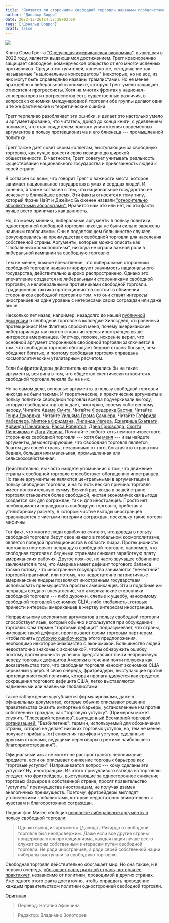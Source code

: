 ```yaml
---
title: "Являются ли сторонники свободной торговли наивными глобалистами?"
author: "Дональд Бодро"
date: 2022-12-26T14:32:38+03:00
tags: ["Дональд Бодро"]
draft: false
---
```

![](https://www.aier.org/wp-content/uploads/2022/12/shippingcartons-1536x975.jpg)

Книга Сэма Грегга ["Следующая американская экономика",](https://www.amazon.com/Next-American-Economy-Markets-Uncertain/dp/164177276X/ref=sr_1_1?crid=34A7VZ8KEOPRE&keywords=samuel%20gregg&qid=1662064331&s=books&sprefix=samuel%20gregg,stripbooks,54&sr=1-1) вышедшая в 2022 году, является выдающимся достижением. Грегг красноречиво защищает свободное, коммерческое общество от его многочисленных противников. Среди этих хулителей, конечно же, сегодняшние так называемые "национальные консерваторы" (некоторые, но не все, из них могут быть справедливо названы трампистами). Но не менее враждебно к либеральной экономике, которую Грегг умело защищает, относятся и прогрессисты. Хотя на многих фронтах у национал-консерваторов и прогрессистов есть существенные различия, в вопросах экономики международной торговли обе группы делают одни и те же фактические и теоретические ошибки.

Грегг терпеливо разоблачает эти ошибки, и делает это настолько умело и аргументированно, что читатель, дойдя до конца книги, с удивлением понимает, что стал свидетелем полного уничтожения современных аргументов в пользу протекционизма и его близнеца --- промышленной политики.

Грегг также дает совет своим коллегам, выступающим за свободную торговлю, как лучше донести свою позицию до широкой общественности. В частности, Грегг советует учитывать реальность существования национального государства и привязанность людей к своей стране. 

Я согласен со всем, что говорит Грегг о важности места, которое занимает национальное государство в умах и сердцах людей. И, конечно, я также согласен с тем, что национальное государство не исчезнет в ближайшее время. Эти факты относятся к тому типу, который Фрэнк Найт и Джеймс Бьюкенен назвали ["относительно абсолютными абсолютами".](https://ppe.mercatus.org/publications/public-choice/james-m-buchanan-%E2%80%9C-relatively-absolute-absolutes%E2%80%9D-and-%E2%80%9Ctruth-judgments%E2%80%9D) Нравится нам это или нет, но эти факты лучше всего принимать как данность.

Но, по моему мнению, либеральные аргументы в пользу политики односторонней свободной торговли никогда не были сильно заражены наивным глобализмом. Они в подавляющем большинстве случаев фокусировались на преимуществах свободной торговли для населения собственной страны. Аргументы, которые можно описать как "глобальный космополитизм", никогда не играли важной роли в либеральной кампании за свободную торговлю.

Тем не менее, ложное впечатление, что либеральные сторонники свободной торговли наивно игнорируют значимость национального государства, действительно широко распространено. Однако это впечатление создается не либеральными сторонниками свободной торговли, а нелиберальными противниками свободной торговли.  Традиционная тактика протекционистов состоит в обвинении сторонников свободной торговли в том, что они ставят интересы иностранцев на один уровень с интересами своих сограждан или даже выше.

Несколько лет назад, например, незадолго до нашей [публичной дискуссии](https://www.youtube.com/watch?v=g_XYaEtlLx4) о свободной торговле в колледже Хиллсдейл, откровенный протекционист Иэн Флетчер спросил меня, почему американские либертарианцы так охотно ставят интересы иностранцев выше интересов американцев. Флетчер, похоже, искренне верил, что основной аргумент сторонников свободной торговли заключается в том, что свободная торговля обогащает бедные страны больше, чем обедняет богатые, и поэтому свободная торговля оправдана космополитическим утилитарным расчетом.

Если бы фритрейдеры действительно опирались бы на такие аргументы, вся вина в том, что общество скептически относится к свободной торговле лежала бы на них.

Но на самом деле, основные аргументы в пользу свободной торговли никогда не были такими. И теоретические, и практические аргументы в пользу политики свободной торговли всегда подчеркивали выгоду, которую свободная торговля дает, повторяю, своему собственному народу. Читайте [Адама Смита.](https://www.econlib.org/library/Smith/smWN.html) Читайте [Фредерика Бастиа.](https://oll.libertyfund.org/page/collected-sophisms) Читайте [Генри Джорджа.](https://www.econlib.org/library/YPDBooks/George/grgPFT.html) Читайте [Уильяма Грэма Самнера.](https://oll.libertyfund.org/title/sumner-protectionism-the-ism-which-teaches-that-waste-makes-wealth) Читайте [Готфрида Хаберлера,](https://www.amazon.com/theory-international-applications-commercial-policy/dp/B0007JHOD0/ref=sr_1_1?keywords=haberler%20theory%20of%20international%20trade&qid=1558863683&s=books&sr=1-1) [Милтона Фридмана,](https://www.minneapolisfed.org/article/1993/friedman-on-free-trade) [Лиланда Йегера,](https://www.amazon.com/Policy-System-Leland-Yeager-Tuerck/dp/0700221115/ref=sr_1_2?s=books&ie=UTF8&qid=1367407737&sr=1-2&keywords=leland%20yeager%20david%20Tuerck) [Джагдиша Бхагвати,](https://cafehayek.com/2019/06/quotation-of-the-day-2824.html) [Арвинда Панагарию,](https://www.amazon.com/Free-Trade-Prosperity-Developing-Countries/dp/0190050667/ref=sr_1_6?s=books&ie=UTF8&qid=1550099524&sr=1-6) [Расса Робертса,](https://www.amazon.com/Choice-Fable-Free-Trade-Protection/dp/0131433547/ref=sr_1_1?crid=2P9YFCTLXQ789&keywords=russell%20roberts%20the%20choice&qid=1670342586&s=books&sprefix=russell%20roberts%20the%20choice,stripbooks,68&sr=1-1) [Дэна Грисволда,](https://www.amazon.com/Mad-About-Trade-America-Globalization/dp/193530819X/ref=sr_1_1?crid=2J5ZWG36N5QFQ&keywords=daniel%20griswold&qid=1670342639&s=books&sprefix=daniel%20griswold,stripbooks,70&sr=1-1) [Скотта Линсикома](https://www.cato.org/multimedia/media-highlights-radio/scott-lincicome-discusses-free-trade-globalization-impact-markets) и [Дага Ирвина.](https://www.amazon.com/Free-Trade-under-Fire-Fifth-dp-0691201005/dp/0691201005/ref=dp_ob_title_bk) Почитайте любого хоть немного известного сторонника свободной торговли --- хотя бы [меня](https://www.amazon.com/Globalization-Donald-J-Boudreaux/dp/031334213X/ref=sr_1_1?crid=1ZDXI6H3XO238&keywords=donald%20j.%20boudreaux&qid=1670345688&s=books&sprefix=donald%20j.%20boudreaux,stripbooks,63&sr=1-1&ufe=app_do:amzn1.fos.18ed3cb5-28d5-4975-8bc7-93deae8f9840) --- и вы найдете аргументы, демонстрирующие, что свободная торговля является благом для своей страны, независимо от того, богатая это страна или бедная, большая или маленькая, промышленная или сельскохозяйственная.

Действительно, вы часто найдете упоминания о том, что движение страны к свободной торговле способствует обогащению иностранцев. Но такие аргументы не являются центральными в аргументации в пользу свободной торговли, и на то есть веская причина: торговля имеет положительную сумму. Всякий раз, когда в вашей стране торговля становится более свободной, чистая экономическая выгода создается как для сограждан, так и для иностранцев. Просто нет необходимости оправдывать свободную торговлю, прибегая к утилитарному расчету, в котором чистые выгоды иностранцев сравниваются с чистыми потерями сограждан, поскольку такие потери мифичны.

Тот факт, что многие люди ошибочно считают, что доводы в пользу свободной торговли берут свое начало в глобальном космополитизме, является победой протекционистов в области пиара. Протекционисты постоянно повторяют неправду о свободной торговле, например, что свободная торговля с бедными странами снижает заработную плату американских рабочих. Другое ложное, но часто звучащее обвинение заключается в том, что Америка имеет дефицит торгового баланса только потому, что иностранные государства занимаются "нечестной" торговой практикой, или потому, что недостаточно патриотичные американские лидеры позволяют иностранным государствам использовать преимущества простых американцев. Эти и подобные им неправды создают впечатление, что американские сторонники свободной торговли --- либо дурочки, слепые к ущербу, наносимому свободной торговлей экономике США, либо глобалисты, готовые принести интересы американцев в жертву интересам иностранцев.

Неправильному восприятию аргументов в пользу свободной торговли способствует язык, который обычно используется при обсуждении торговли. Сам термин "торговый дефицит" подразумевает, что страны, имеющие такой дефицит, проигрывают своим торговым партнерам. Чтобы понять [глубокую ошибочность](https://fee.org/articles/a-deficit-of-understanding) этого предположения, необходимо некоторое знакомство с экономикой. Большинство людей недостаточно знакомы с экономикой, чтобы обнаружить ошибку, поэтому протекционисты успешно представляют почти непрерывную череду торговых дефицитов Америки в течении почти полувека как доказательство того, что свободная торговля наносит экономике США серьезный ущерб. В свою очередь, фритрейдеры, выступающие против протекционистской политики, которая пропагандируется как средство сокращения торгового дефицита США, легко выставляются надменными или наивными глобалистами.

Такое заблуждение усугубляется формулировками, даже в официальных документах, которые обычно описывают решение правительства снизить импортные барьеры, установленные им против собственных граждан, как "торговую уступку". (Примером может служить ["Глоссарий терминов", выпущенный Всемирной торговой организацией:](https://www.wto.org/english/thewto_e/minist_e/min96_e/glossary.htm) "Безбилетник": термин, используемый для обозначения страны, которая не делает никаких торговых уступок, но, тем не менее, получает прибыль [от] снижения тарифов и уступок, сделанных другими странами, ведущими переговоры о режиме наибольшего благоприятствования").

Официальный язык не может не распространять непонимание предмета, если он описывает снижение торговых барьеров как "торговые уступки". Напрашивается вопрос --- кому сделаны эти уступки? Ну, иностранцам. Из этого причудливого взгляда на торговлю следует, что фритрейдеры, выступающие за одностороннее снижение торговых барьеров в собственной стране, просят правительство "уступить" преимущества иностранцам, не получая взамен аналогичных преимуществ. Поэтому, фритрейдеры выглядят утопическими глобалистами, которые недостаточно внимательны к чувствам и благосостоянию сограждан.

Людвиг фон Мизес обобщил [основные либеральные аргументы в пользу свободной торговли:](https://cafehayek.com/2020/08/quotation-of-the-day-3249.html)

> Однако вывод из аргумента [Давида ] Рикардо о свободной торговле был неопровержим. Даже если все другие страны придерживаются протекционизма, каждая нация лучше всего служит своим собственным интересам путем свободной торговли. Не ради иностранцев, а ради своей собственной нации либералы выступали за свободную торговлю.

Свободная торговля действительно обогащает мир. Но она также, и в первую очередь, [обогащает народ каждой страны, которая ее практикует,](https://iea.org.uk/wp-content/uploads/2018/09/DP94_Free-Trade_web.pdf) независимо от политики, проводимой в других странах. Уже одного этого факта достаточно, чтобы оправдать проведение каждым правительством политики односторонней свободной торговли.

[Оригинал](https://www.aier.org/article/are-free-traders-guilty-of-naive-globalism/)

> Перевод: Наталия Афончина

> Редактор: Владимир Золоторев 